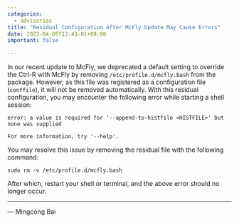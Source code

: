 ```yaml
---
categories:
  - advisories
title: "Residual Configuration After McFly Update May Cause Errors"
date: 2023-04-05T13:43:01+08:00
important: false

---
```



In our recent update to McFly, we deprecated a default setting to override the
Ctrl-R with McFly by removing `/etc/profile.d/mcfly.bash` from the package.
However, as this file was registered as a configuration file (`conffile`), it
will not be removed automatically. With this residual configuration, you may
encounter the following error while starting a shell session:

```
error: a value is required for '--append-to-histfile <HISTFILE>' but none was supplied

For more information, try '--help'.
```

You may resolve this issue by removing the residual file with the following
command:

```
sudo rm -v /etc/profile.d/mcfly.bash
```

After which, restart your shell or terminal, and the above error should no
longer occur.

---

— Mingcong Bai
